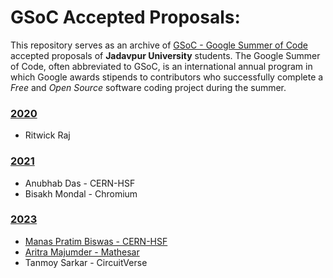 # GSoC Accepted Proposals: 

This repository serves as an archive of [GSoC - Google Summer of Code](https://summerofcode.withgoogle.com/) accepted proposals of **Jadavpur University** students. The Google Summer of Code, often abbreviated to GSoC, is an international annual program in which Google awards stipends to contributors who successfully complete a  *Free* and *Open Source* software coding project during the summer.

### [2020](2020)
  - Ritwick Raj 

### [2021](2021)
  - Anubhab Das - CERN-HSF
  - Bisakh Mondal - Chromium

### [2023](2023)
  - [Manas Pratim Biswas - CERN-HSF](2023/CERN%20-%202023%20-%20Manas%20Pratim%20Biswas.pdf)
  - [Aritra Majumder - Mathesar](2023/Mathesar%20-%202023%20-%20Aritra%20Majumder.pdf)
  - Tanmoy Sarkar - CircuitVerse
